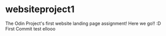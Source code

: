# websiteproject1
The Odin Project's first website landing page assignment! Here we go!! :D
First Commit test ellooo